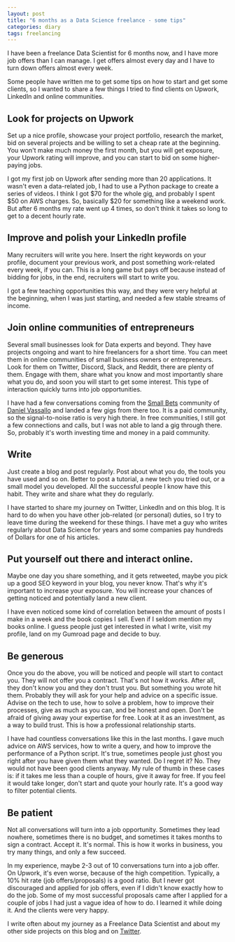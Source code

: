 ```yaml
---
layout: post
title: "6 months as a Data Science freelance - some tips"
categories: diary
tags: freelancing
---
```


I have been a freelance Data Scientist for 6 months now, and I have more job offers than I can manage. I get offers almost every day and I have to turn down offers almost every week.

Some people have written me to get some tips on how to start and get some clients, so I wanted to share a few things I tried to find clients on Upwork, LinkedIn and online communities.

## Look for projects on Upwork

Set up a nice profile, showcase your project portfolio, research the market, bid on several projects and be willing to set a cheap rate at the beginning.
You won't make much money the first month, but you will get exposure, your Upwork rating will improve, and you can start to bid on some higher-paying jobs.

I got my first job on Upwork after sending more than 20 applications. It wasn't even a data-related job, I had to use a Python package to create a series of videos. I think I got $70 for the whole gig, and probably I spent $50 on AWS charges. So, basically $20 for something like a weekend work. But after 6 months my rate went up 4 times, so don't think it takes so long to get to a decent hourly rate.

## Improve and polish your LinkedIn profile

Many recruiters will write you here.
Insert the right keywords on your profile, document your previous work, and post something work-related every week, if you can.
This is a long game but pays off because instead of bidding for jobs, in the end, recruiters will start to write you.

I got a few teaching opportunities this way, and they were very helpful at the beginning, when I was just starting, and needed a few stable streams of income.

## Join online communities of entrepreneurs

Several small businesses look for Data experts and beyond. They have projects ongoing and want to hire freelancers for a short time.
You can meet them in online communities of small business owners or entrepreneurs. Look for them on Twitter, Discord, Slack, and Reddit, there are plenty of them. Engage with them, share what you know and most importantly share what you do, and soon you will start to get some interest. This type of interaction quickly turns into job opportunities.

I have had a few conversations coming from the [Small Bets][smallbets] community of [Daniel Vassallo][daniel] and landed a few gigs from there too. It is a paid community, so the signal-to-noise ratio is very high there. In free communities, I still got a few connections and calls, but I was not able to land a gig through there. So, probably it's worth investing time and money in a paid community.

## Write

Just create a blog and post regularly. Post about what you do, the tools you have used and so on. Better to post a tutorial, a new tech you tried out, or a small model you developed.
All the successful people I know have this habit. They write and share what they do regularly.

I have started to share my journey on Twitter, LinkedIn and on this blog. It is hard to do when you have other job-related (or personal) duties, so I try to leave time during the weekend for these things. I have met a guy who writes regularly about Data Science for years and some companies pay hundreds of Dollars for one of his articles.

## Put yourself out there and interact online.

Maybe one day you share something, and it gets retweeted, maybe you pick up a good SEO keyword in your blog, you never know. That's why it's important to increase your exposure. You will increase your chances of getting noticed and potentially land a new client.

I have even noticed some kind of correlation between the amount of posts I make in a week and the book copies I sell. Even if I seldom mention my books online. I guess people just get interested in what I write, visit my profile, land on my Gumroad page and decide to buy.

## Be generous

Once you do the above, you will be noticed and people will start to contact you.
They will not offer you a contract. That's not how it works. After all, they don't know you and they don't trust you. But something you wrote hit them. Probably they will ask for your help and advice on a specific issue.
Advise on the tech to use, how to solve a problem, how to improve their processes, give as much as you can, and be honest and open. Don't be afraid of giving away your expertise for free. Look at it as an investment, as a way to build trust. This is how a professional relationship starts.

I have had countless conversations like this in the last months. I gave much advice on AWS services, how to write a query, and how to improve the performance of a Python script. It's true, sometimes people just ghost you right after you have given them what they wanted. Do I regret it? No. They would not have been good clients anyway. My rule of thumb in these cases is: if it takes me less than a couple of hours, give it away for free. If you feel it would take longer, don't start and quote your hourly rate. It's a good way to filter potential clients.

## Be patient

Not all conversations will turn into a job opportunity. Sometimes they lead nowhere, sometimes there is no budget, and sometimes it takes months to sign a contract. Accept it. It's normal. This is how it works in business, you try many things, and only a few succeed.

In my experience, maybe 2-3 out of 10 conversations turn into a job offer. On Upwork, it's even worse, because of the high competition. Typically, a 10% hit rate (job offers/proposals) is a good ratio. But I never got discouraged and applied for job offers, even if I didn't know exactly how to do the job. Some of my most successful proposals came after I applied for a couple of jobs I had just a vague idea of how to do. I learned it while doing it. And the clients were very happy.

I write often about my journey as a Freelance Data Scientist and about my other side projects on this blog and on [Twitter][twitter].

[smallbets]: https://smallbets.co
[daniel]: https://twitter.com/dvassallo
[twitter]: https://twitter.com/tropianhs
